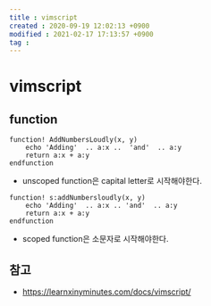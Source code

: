 ```yaml
---
title : vimscript
created : 2020-09-19 12:02:13 +0900
modified : 2021-02-17 17:13:57 +0900
tag : 
---
```

# vimscript
## function
```vimscript
function! AddNumbersLoudly(x, y)
    echo 'Adding'  .. a:x ..  'and'  .. a:y
    return a:x + a:y
endfunction
```

-  unscoped function은 capital letter로 시작해야한다.

```vimscript
function! s:addNumbersloudly(x, y)
    echo 'Adding'  .. a:x .. 'and'  .. a:y
    return a:x + a:y
endfunction
```

-  scoped function은 소문자로 시작해야한다.


## 참고
-  https://learnxinyminutes.com/docs/vimscript/
